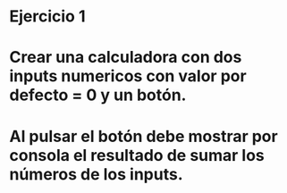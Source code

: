 # Ejercicio 1
# Crear una calculadora con dos inputs numericos con valor por defecto = 0 y un botón.
# Al pulsar el botón debe mostrar por consola el resultado de sumar los números de los inputs.
